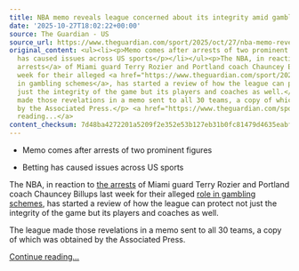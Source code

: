```yaml
---
title: NBA memo reveals league concerned about its integrity amid gambling allegations
date: '2025-10-27T18:02:22+00:00'
source: The Guardian - US
source_url: https://www.theguardian.com/sport/2025/oct/27/nba-memo-reveals-league-concerned-about-its-integrity-amid-gambling-allegations
original_content: <ul><li><p>Memo comes after arrests of two prominent figures</p></li><li><p>Betting
  has caused issues across US sports</p></li></ul><p>The NBA, in reaction to <a href="https://www.theguardian.com/sport/2025/oct/24/nba-adam-silver-chauncey-billups-terry-rozier-gambling-scandal">the
  arrests</a> of Miami guard Terry Rozier and Portland coach Chauncey Billups last
  week for their alleged <a href="https://www.theguardian.com/sport/2025/oct/23/heats-rozier-and-blazers-coach-billups-reportedly-arrested-over-separate-gambling-claims">role
  in gambling schemes</a>, has started a review of how the league can protect not
  just the integrity of the game but its players and coaches as well.</p><p>The league
  made those revelations in a memo sent to all 30 teams, a copy of which was obtained
  by the Associated Press.</p> <a href="https://www.theguardian.com/sport/2025/oct/27/nba-memo-reveals-league-concerned-about-its-integrity-amid-gambling-allegations">Continue
  reading...</a>
content_checksum: 7d48ba4272201a5209f2e352e53b127eb31b0fc81479d4635eabfe332ede79c4
---
```


- Memo comes after arrests of two prominent figures

- Betting has caused issues across US sports

The NBA, in reaction to [the arrests](https://www.theguardian.com/sport/2025/oct/24/nba-adam-silver-chauncey-billups-terry-rozier-gambling-scandal) of Miami guard Terry Rozier and Portland coach Chauncey Billups last week for their alleged [role in gambling schemes](https://www.theguardian.com/sport/2025/oct/23/heats-rozier-and-blazers-coach-billups-reportedly-arrested-over-separate-gambling-claims), has started a review of how the league can protect not just the integrity of the game but its players and coaches as well.

The league made those revelations in a memo sent to all 30 teams, a copy of which was obtained by the Associated Press.

 [Continue reading...](https://www.theguardian.com/sport/2025/oct/27/nba-memo-reveals-league-concerned-about-its-integrity-amid-gambling-allegations)